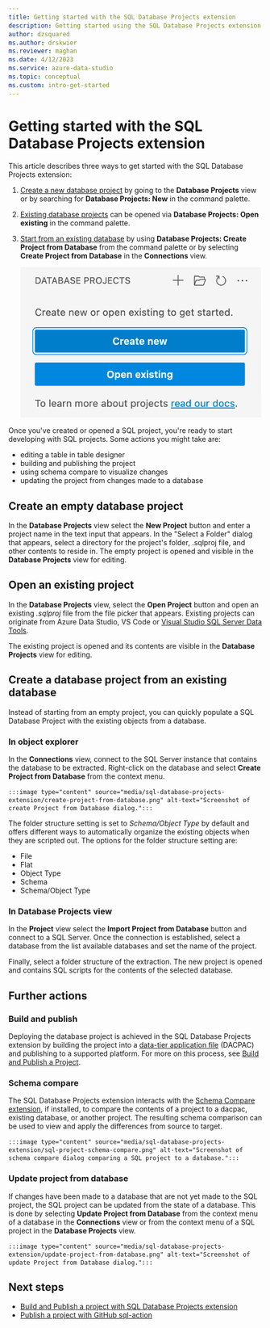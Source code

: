 ```yaml
---
title: Getting started with the SQL Database Projects extension
description: Getting started using the SQL Database Projects extension for Azure Data Studio or VS Code
author: dzsquared
ms.author: drskwier
ms.reviewer: maghan
ms.date: 4/12/2023
ms.service: azure-data-studio
ms.topic: conceptual
ms.custom: intro-get-started
---
```


# Getting started with the SQL Database Projects extension

This article describes three ways to get started with the SQL Database Projects extension:

1. [Create a new database project](#create-an-empty-database-project) by going to the **Database Projects** view or by searching for **Database Projects: New** in the command palette.
2. [Existing database projects](#open-an-existing-project) can be opened via **Database Projects: Open existing** in the command palette.
3. [Start from an existing database](#create-a-database-project-from-an-existing-database) by using **Database Projects: Create Project from Database** from the command palette or by selecting **Create Project from Database** in the **Connections** view.

    ![New viewlet](media/sql-database-projects-extension/projects-viewlet.png)

Once you've created or opened a SQL project, you're ready to start developing with SQL projects.  Some actions you might take are:

- editing a table in table designer
- building and publishing the project
- using schema compare to visualize changes
- updating the project from changes made to a database

## Create an empty database project

In the **Database Projects** view select the **New Project** button and enter a project name in the text input that appears.  In the "Select a Folder" dialog that appears, select a directory for the project's folder, .sqlproj file, and other contents to reside in.
The empty project is opened and visible in the **Database Projects** view for editing.

## Open an existing project

In the **Database Projects** view, select the **Open Project** button and open an existing *.sqlproj* file from the file picker that appears. Existing projects can originate from Azure Data Studio, VS Code or [Visual Studio SQL Server Data Tools](../../ssdt/sql-server-data-tools.md).

The existing project is opened and its contents are visible in the **Database Projects** view for editing.

## Create a database project from an existing database

Instead of starting from an empty project, you can quickly populate a SQL Database Project with the existing objects from a database.

### In object explorer

In the **Connections** view, connect to the SQL Server instance that contains the database to be extracted.  Right-click on the database and select **Create Project from Database** from the context menu.

    :::image type="content" source="media/sql-database-projects-extension/create-project-from-database.png" alt-text="Screenshot of create Project from Database dialog.":::

The folder structure setting is set to *Schema/Object Type* by default and offers different ways to automatically organize the existing objects when they are scripted out.  The options for the folder structure setting are:

- File
- Flat
- Object Type
- Schema
- Schema/Object Type

### In Database Projects view
In the **Project** view select the **Import Project from Database** button and connect to a SQL Server.  Once the connection is established, select a database from the list available databases and set the name of the project.

Finally, select a folder structure of the extraction.  The new project is opened and contains SQL scripts for the contents of the selected database.

## Further actions

### Build and publish

Deploying the database project is achieved in the SQL Database Projects extension by building the project into a [data-tier application file](../../relational-databases/data-tier-applications/data-tier-applications.md) (DACPAC) and publishing to a supported platform. For more on this process, see [Build and Publish a Project](sql-database-project-extension-build.md).

### Schema compare

The SQL Database Projects extension interacts with the [Schema Compare extension](schema-compare-extension.md), if installed, to compare the contents of a project to a dacpac, existing database, or another project.  The resulting schema comparison can be used to view and apply the differences from source to target.

    :::image type="content" source="media/sql-database-projects-extension/sql-project-schema-compare.png" alt-text="Screenshot of schema compare dialog comparing a SQL project to a database.":::

### Update project from database

If changes have been made to a database that are not yet made to the SQL project, the SQL project can be updated from the state of a database.  This is done by selecting **Update Project from Database** from the context menu of a database in the **Connections** view or from the context menu of a SQL project in the **Database Projects** view.

    :::image type="content" source="media/sql-database-projects-extension/update-project-from-database.png" alt-text="Screenshot of update Project from Database dialog.":::


## Next steps

- [Build and Publish a project with SQL Database Projects extension](sql-database-project-extension-build.md)
- [Publish a project with GitHub sql-action](https://github.com/azure/sql-action)
